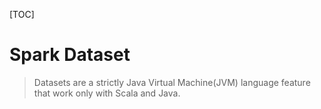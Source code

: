 
[TOC]

# Spark Dataset

> Datasets are a strictly Java Virtual Machine(JVM) language feature that work only with Scala and Java.

